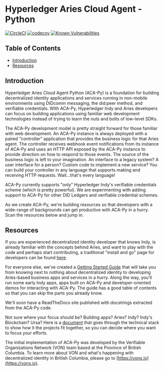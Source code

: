 # Hyperledger Aries Cloud Agent - Python  <!-- omit in toc -->

[![CircleCI](https://circleci.com/gh/bcgov/aries-cloudagent-python.svg?style=shield)](https://circleci.com/gh/bcgov/aries-cloudagent-python)
[![codecov](https://codecov.io/gh/bcgov/aries-cloudagent-python/branch/master/graph/badge.svg)](https://codecov.io/gh/bcgov/aries-cloudagent-python)
[![Known Vulnerabilities](https://snyk.io/test/github/bcgov/aries-cloudagent-python/badge.svg)](https://snyk.io/test/github/bcgov/aries-cloudagent-python?targetFile=requirements.txt)

<!-- ![logo](/docs/assets/aries-cloudagent-python-logo-bw.png) -->

## Table of Contents <!-- omit in toc -->

- [Introduction](#Introduction)
- [Resources](#Resources)

## Introduction

Hyperledger Aries Cloud Agent Python (ACA-Py) is a foundation for building decentralized identity applications and services running in non-mobile environments using DIDcomm messaging, the did:peer method, and verifiable credentials. With ACA-Py, Hyperledger Indy and Aries developers can focus on building applications using familiar web development technologies instead of trying to learn the nuts and bolts of low-level SDKs.

The ACA-Py development model is pretty straight forward for those familiar with web development. An ACA-Py instance is always deployed with a paired "controller" application that provides the business logic for that Aries agent. The controller receives webhook event notifications from its instance of ACA-Py and uses an HTTP API exposed by the ACA-Py instance to provide direction on how to respond to those events. The source of the business logic is left to your imagination. An interface to a legacy system? A user interface for a person? Custom code to implement a new service? You can build your controller in any language that supports making and receiving HTTP requests. Wait...that's every language!

ACA-Py currently supports "only" Hyperledger Indy's verifiable credentials scheme (which is pretty powerful). We are experimenting with adding support to ACA-Py for other DID Ledgers and verifiable credential schemes.

As we create ACA-Py, we're building resources so that developers with a wide-range of backgrounds can get productive with ACA-Py in a hurry. Scan the resources below and jump in.

## Resources

If you are experienced decentralized identity developer that knows Indy, is already familiar with the concepts behind Aries, and want to play with the code and perhaps start contributing, a traditional "install and go" page for developers can be found [here](DevReadMe.md).

For everyone else, we've created a [Getting Started Guide](docs/GettingStartedAriesDev/README.md) that will take you from knowing next to nothing about decentralized identity to developing Aries-based business apps and services in a hurry. Along the way, you'll run some early Indy apps, apps built on ACA-Py and developer-oriented demos for interacting with ACA-Py. The guide has a good table of contents so that you can skip the parts you already know.

We'll soon have a ReadTheDocs site published with docstrings extracted from the ACA-Py code.

Not sure where your focus should be? Building apps? Aries? Indy? Indy's Blockchain? Ursa? Here is a [document](docs/GettingStartedAriesDev/IndyAriesDevOptions.md) that goes through the technical stack to show how it the projects fit together, so you can decide where you want to focus your efforts.

The initial implementation of ACA-Py was developed by the Verifiable Organizations Network (VON) team based at the Province of British Columbia. To learn more about VON and what's happening with decentralized identity in British Columbia, please go to [https://vonx.io](https://vonx.io).

